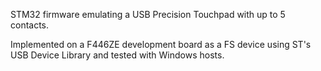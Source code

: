 STM32 firmware emulating a USB Precision Touchpad with up to 5 contacts.

Implemented on a F446ZE development board as a FS device using ST's USB Device Library and tested with Windows hosts.
